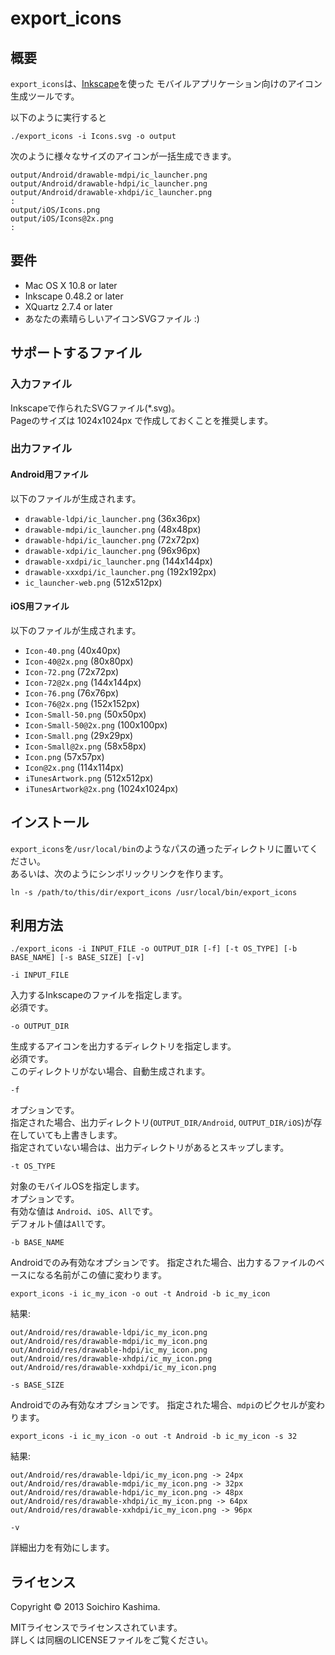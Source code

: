 export_icons
============

## 概要

`export_icons`は、[Inkscape](http://inkscape.org/)を使った
モバイルアプリケーション向けのアイコン生成ツールです。

以下のように実行すると

    ./export_icons -i Icons.svg -o output

次のように様々なサイズのアイコンが一括生成できます。

    output/Android/drawable-mdpi/ic_launcher.png
    output/Android/drawable-hdpi/ic_launcher.png
    output/Android/drawable-xhdpi/ic_launcher.png
    :
    output/iOS/Icons.png
    output/iOS/Icons@2x.png
    :

## 要件

* Mac OS X 10.8 or later
* Inkscape 0.48.2 or later
* XQuartz 2.7.4 or later
* あなたの素晴らしいアイコンSVGファイル :)

## サポートするファイル

### 入力ファイル

Inkscapeで作られたSVGファイル(*.svg)。  
Pageのサイズは 1024x1024px で作成しておくことを推奨します。

### 出力ファイル

#### Android用ファイル

以下のファイルが生成されます。

* `drawable-ldpi/ic_launcher.png` (36x36px)
* `drawable-mdpi/ic_launcher.png` (48x48px)
* `drawable-hdpi/ic_launcher.png` (72x72px)
* `drawable-xdpi/ic_launcher.png` (96x96px)
* `drawable-xxdpi/ic_launcher.png` (144x144px)
* `drawable-xxxdpi/ic_launcher.png` (192x192px)
* `ic_launcher-web.png` (512x512px)

#### iOS用ファイル

以下のファイルが生成されます。

* `Icon-40.png` (40x40px)
* `Icon-40@2x.png` (80x80px)
* `Icon-72.png` (72x72px)
* `Icon-72@2x.png` (144x144px)
* `Icon-76.png` (76x76px)
* `Icon-76@2x.png` (152x152px)
* `Icon-Small-50.png` (50x50px)
* `Icon-Small-50@2x.png` (100x100px)
* `Icon-Small.png` (29x29px)
* `Icon-Small@2x.png` (58x58px)
* `Icon.png` (57x57px)
* `Icon@2x.png` (114x114px)
* `iTunesArtwork.png` (512x512px)
* `iTunesArtwork@2x.png` (1024x1024px)

## インストール

`export_icons`を`/usr/local/bin`のようなパスの通ったディレクトリに置いてください。  
あるいは、次のようにシンボリックリンクを作ります。

    ln -s /path/to/this/dir/export_icons /usr/local/bin/export_icons

## 利用方法

    ./export_icons -i INPUT_FILE -o OUTPUT_DIR [-f] [-t OS_TYPE] [-b BASE_NAME] [-s BASE_SIZE] [-v]

`-i INPUT_FILE`

入力するInkscapeのファイルを指定します。  
必須です。

`-o OUTPUT_DIR`

生成するアイコンを出力するディレクトリを指定します。  
必須です。  
このディレクトリがない場合、自動生成されます。

`-f`

オプションです。  
指定された場合、出力ディレクトリ(`OUTPUT_DIR/Android`, `OUTPUT_DIR/iOS`)が存在していても上書きします。  
指定されていない場合は、出力ディレクトリがあるとスキップします。

`-t OS_TYPE`

対象のモバイルOSを指定します。  
オプションです。  
有効な値は `Android`、`iOS`、`All`です。  
デフォルト値は`All`です。

`-b BASE_NAME`

Androidでのみ有効なオプションです。
指定された場合、出力するファイルのベースになる名前がこの値に変わります。

    export_icons -i ic_my_icon -o out -t Android -b ic_my_icon

結果:

    out/Android/res/drawable-ldpi/ic_my_icon.png
    out/Android/res/drawable-mdpi/ic_my_icon.png
    out/Android/res/drawable-hdpi/ic_my_icon.png
    out/Android/res/drawable-xhdpi/ic_my_icon.png
    out/Android/res/drawable-xxhdpi/ic_my_icon.png

`-s BASE_SIZE`

Androidでのみ有効なオプションです。
指定された場合、`mdpi`のピクセルが変わります。

    export_icons -i ic_my_icon -o out -t Android -b ic_my_icon -s 32

結果:

    out/Android/res/drawable-ldpi/ic_my_icon.png -> 24px
    out/Android/res/drawable-mdpi/ic_my_icon.png -> 32px
    out/Android/res/drawable-hdpi/ic_my_icon.png -> 48px
    out/Android/res/drawable-xhdpi/ic_my_icon.png -> 64px
    out/Android/res/drawable-xxhdpi/ic_my_icon.png -> 96px

`-v`

詳細出力を有効にします。

## ライセンス

Copyright © 2013 Soichiro Kashima.

MITライセンスでライセンスされています。  
詳しくは同梱のLICENSEファイルをご覧ください。
